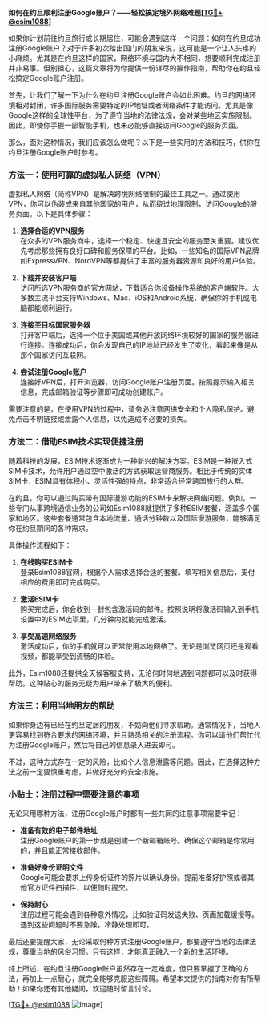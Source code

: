 **如何在约旦顺利注册Google账户？——轻松搞定境外网络难题[[TG💪+ @esim1088](https://t.me/s/esim1088)]**

如果你计划前往约旦旅行或长期居住，可能会遇到这样一个问题：如何在约旦成功注册Google账户？对于许多初次踏出国门的朋友来说，这可能是一个让人头疼的小麻烦。尤其是在约旦这样的国家，网络环境与国内大不相同，想要顺利完成注册并非易事。但别担心，这篇文章将为你提供一份详尽的操作指南，帮助你在约旦轻松搞定Google账户注册。

首先，让我们了解一下为什么在约旦注册Google账户会如此困难。约旦的网络环境相对封闭，许多国际服务需要特定的IP地址或者网络条件才能访问。尤其是像Google这样的全球性平台，为了遵守当地的法律法规，会对某些地区实施限制。因此，即使你手握一部智能手机，也未必能够直接访问Google的服务页面。

那么，面对这种情况，我们应该怎么做呢？以下是一些实用的方法和技巧，供你在约旦注册Google账户时参考。

### 方法一：使用可靠的虚拟私人网络（VPN）

虚拟私人网络（简称VPN）是解决跨境网络限制的最佳工具之一。通过使用VPN，你可以伪装成来自其他国家的用户，从而绕过地理限制，访问Google的服务页面。以下是具体步骤：

1. **选择合适的VPN服务**  
   在众多的VPN服务商中，选择一个稳定、快速且安全的服务至关重要。建议优先考虑那些拥有良好口碑和服务保障的平台。比如，一些知名的国际VPN品牌如ExpressVPN、NordVPN等都提供了丰富的服务器资源和良好的用户体验。

2. **下载并安装客户端**  
   访问所选VPN服务商的官方网站，下载适合你设备操作系统的客户端软件。大多数主流平台支持Windows、Mac、iOS和Android系统，确保你的手机或电脑都能顺利运行。

3. **连接至目标国家服务器**  
   打开客户端后，选择一个位于美国或其他开放网络环境较好的国家的服务器进行连接。连接成功后，你会发现自己的IP地址已经发生了变化，看起来像是从那个国家访问互联网。

4. **尝试注册Google账户**  
   连接好VPN后，打开浏览器，访问Google账户注册页面。按照提示输入相关信息，完成邮箱验证等步骤即可成功创建账户。

需要注意的是，在使用VPN的过程中，请务必注意网络安全和个人隐私保护。避免点击不明链接或泄露个人信息，以免造成不必要的损失。

### 方法二：借助ESIM技术实现便捷注册

随着科技的发展，ESIM技术逐渐成为一种新兴的解决方案。ESIM是一种嵌入式SIM卡技术，允许用户通过空中激活的方式获取运营商服务。相比于传统的实体SIM卡，ESIM具有体积小、灵活性强的特点，非常适合经常跨国旅行的人群。

在约旦，你可以通过购买带有国际漫游功能的ESIM卡来解决网络问题。例如，一些专门从事跨境通信业务的公司如Esim1088就提供了多种ESIM套餐，涵盖多个国家和地区。这些套餐通常包含本地流量、通话分钟数以及国际漫游服务，能够满足你在约旦期间的各种需求。

具体操作流程如下：

1. **在线购买ESIM卡**  
   登录Esim1088官网，根据个人需求选择合适的套餐。填写相关信息后，支付相应的费用即可完成购买。

2. **激活ESIM卡**  
   购买完成后，你会收到一封包含激活码的邮件。按照说明将激活码输入到手机设置中的ESIM选项里，几分钟内就能完成激活。

3. **享受高速网络服务**  
   激活成功后，你的手机就可以正常使用本地网络了。无论是浏览网页还是观看视频，都能享受到流畅的体验。

此外，Esim1088还提供全天候客服支持，无论何时何地遇到问题都可以及时获得帮助。这种贴心的服务无疑为用户带来了极大的便利。

### 方法三：利用当地朋友的帮助

如果你身边有已经在约旦定居的朋友，不妨向他们寻求帮助。通常情况下，当地人更容易找到符合要求的网络环境，并且熟悉相关的注册流程。你可以请他们帮忙代为注册Google账户，然后将自己的信息录入进去即可。

不过，这种方式存在一定的风险，比如个人信息泄露等问题。因此，在选择这种方法之前一定要慎重考虑，并做好充分的安全措施。

### 小贴士：注册过程中需要注意的事项

无论采用哪种方法，注册Google账户时都有一些共同的注意事项需要牢记：

- **准备有效的电子邮件地址**  
  注册Google账户的第一步就是创建一个新邮箱账号。确保这个邮箱是你常用的，并且能正常接收邮件。

- **准备好身份证明文件**  
  Google可能会要求上传身份证件的照片以确认身份。提前准备好护照或者其他官方证件扫描件，以便随时提交。

- **保持耐心**  
  注册过程可能会遇到各种意外情况，比如验证码发送失败、页面加载缓慢等。遇到这些问题时不要急躁，冷静处理即可。

最后还要提醒大家，无论采取何种方式注册Google账户，都要遵守当地的法律法规，尊重当地的风俗习惯。只有这样，才能真正融入一个新的生活环境。

综上所述，在约旦注册Google账户虽然存在一定难度，但只要掌握了正确的方法，再加上一点耐心，就完全能够克服这些障碍。希望本文提供的指南对你有所帮助！如果你还有其他疑问，欢迎随时留言讨论。

[[TG💪+ @esim1088](https://t.me/s/esim1088) ![Image](https://i.postimg.cc/4NQfJmqS/Snipaste-2025-05-13-00-14-12.png)]